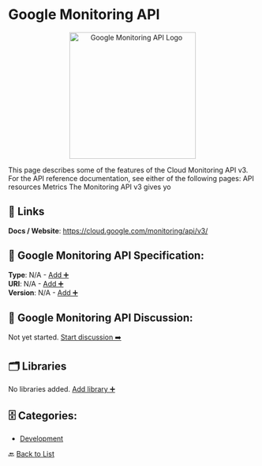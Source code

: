 # Google Monitoring API
<p align="center">
    <img width="256" src="https://raw.githubusercontent.com/apis-list/apis-list/main/apis/google-monitoring-api/logo_256x256.png" alt="Google Monitoring API Logo"/>
</p>
This page describes some of the features of the Cloud Monitoring API v3. For the API reference documentation, see either of the following pages: API resources Metrics The Monitoring API v3 gives yo

##  🔗 Links
**Docs / Website**: https://cloud.google.com/monitoring/api/v3/

## 🧬 Google Monitoring API Specification:
**Type**: N/A - [Add ➕](https://github.com/apis-list/apis-list/edit/main/apis.yaml#L8604)  
**URI**: N/A - [Add ➕](https://github.com/apis-list/apis-list/edit/main/apis.yaml#L8604)  
**Version**: N/A - [Add ➕](https://github.com/apis-list/apis-list/edit/main/apis.yaml#L8604)

## 💬 Google Monitoring API Discussion:
Not yet started. [Start discussion ➡️](https://github.com/apis-list/apis-list/discussions/new)

## 🗂️ Libraries

No libraries added. [Add library ➕](https://github.com/apis-list/apis-list/edit/main/apis.yaml#L8604)    


## 🗄️ Categories:
- [Development](https://github.com/apis-list/apis-list#development-)

🔙  [Back to List](https://github.com/apis-list/apis-list)
